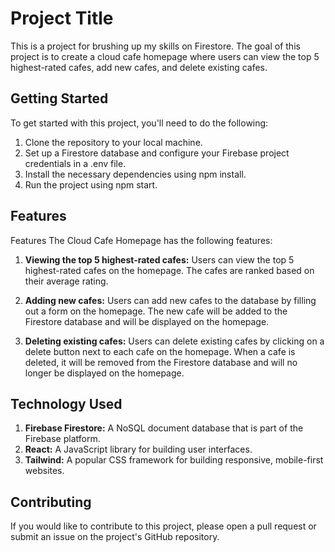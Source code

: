 
# Project Title

This is a project for brushing up my skills on Firestore. The goal of this project is to create a cloud cafe homepage where users can view the top 5 highest-rated cafes, add new cafes, and delete existing cafes.



## Getting Started

To get started with this project, you'll need to do the following:

1. Clone the repository to your local machine.
2. Set up a Firestore database and configure your Firebase project credentials in a .env file.
3. Install the necessary dependencies using npm install.
4. Run the project using npm start.


## Features

Features
The Cloud Cafe Homepage has the following features:

1. **Viewing the top 5 highest-rated cafes:** Users can view the top 5 highest-rated cafes on the homepage. The cafes are ranked based on their average rating.

2. **Adding new cafes:** Users can add new cafes to the database by filling out a form on the homepage. The new cafe will be added to the Firestore database and will be displayed on the homepage.

3. **Deleting existing cafes:** Users can delete existing cafes by clicking on a delete button next to each cafe on the homepage. When a cafe is deleted, it will be removed from the Firestore database and will no longer be displayed on the homepage.
## Technology Used

1. **Firebase Firestore:** A NoSQL document database that is part of the Firebase platform.
2. **React:** A JavaScript library for building user interfaces.
3. **Tailwind:** A popular CSS framework for building responsive, mobile-first websites.

## Contributing

If you would like to contribute to this project, please open a pull request or submit an issue on the project's GitHub repository.
